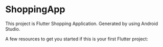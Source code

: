 # ShoppingApp

  This project is Flutter Shopping Application. Generated by using Android Studio.

  A few resources to get you started if this is your first Flutter project:


